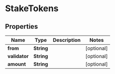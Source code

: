 

# StakeTokens


## Properties

Name | Type | Description | Notes
------------ | ------------- | ------------- | -------------
**from** | **String** |  |  [optional]
**validator** | **String** |  |  [optional]
**amount** | **String** |  |  [optional]



